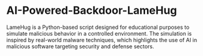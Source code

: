 # AI-Powered-Backdoor-LameHug
LameHug is a Python-based script designed for educational purposes to simulate malicious behavior in a controlled environment. The simulation is inspired by real-world malware techniques, which highlights the use of AI in malicious software targeting security and defense sectors.
